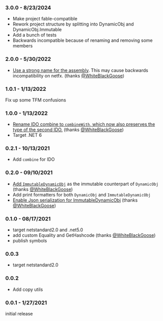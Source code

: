 ### 3.0.0 - 8/23/2024
- Make project fable-compatible
- Rework project structure by splitting into DynamicObj and DynamicObj.Immutable
- Add a bunch of tests
- Backwards incompatible because of renaming and removing some members

### 2.0.0 - 5/30/2022
- [Use a strong name for the assembly](https://github.com/CSBiology/DynamicObj/pull/19). This may cause backwards incompatibility on netfx. (thanks [@WhiteBlackGoose](https://github.com/WhiteBlackGoose)) 

### 1.0.1 - 1/13/2022
Fix up some TFM confusions

### 1.0.0 - 1/13/2022
- [Rename IDO combine to `combineWith`, which now also preserves the type of the second IDO.](https://github.com/CSBiology/DynamicObj/pull/12/files) (thanks [@WhiteBlackGoose](https://github.com/WhiteBlackGoose)) 
- Target .NET 6

### 0.2.1 - 10/13/2021
- Add `combine` for IDO

### 0.2.0 - 09/10/2021
- [Add `ImmutableDynamicObj`](https://github.com/CSBiology/DynamicObj/pull/4) as the immutable counterpart of `DynamicObj` (thanks [@WhiteBlackGoose](https://github.com/WhiteBlackGoose)) 
- Add print formatters for both `DynamicObj` and `ImmutableDynamicObj`
- [Enable Json serialization for ImmutableDynamicObj](https://github.com/CSBiology/DynamicObj/commit/e7474d2658a234bb94299f12de30625e04f5f407) (thanks [@WhiteBlackGoose](https://github.com/WhiteBlackGoose)) 

### 0.1.0 - 08/17/2021
- target netstandard2.0 and .net5.0
- add custom Equality and GetHashcode (thanks [@WhiteBlackGoose](https://github.com/WhiteBlackGoose)) 
- publish symbols

### 0.0.3 
- target netstandard2.0

### 0.0.2 
- Add copy utils

### 0.0.1 - 1/27/2021
initial release